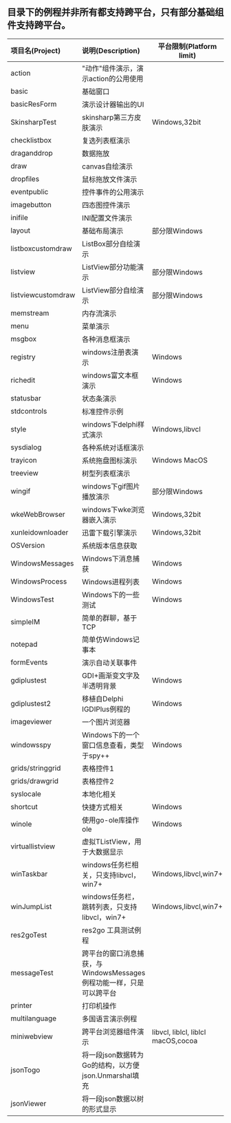 ## 目录下的例程并非所有都支持跨平台，只有部分基础组件支持跨平台。 


| 项目名(Project) | 说明(Description) | 平台限制(Platform limit) |
| :------ | :------ | ---- | 
| action | "动作"组件演示，演示action的公用使用 | |
| basic | 基础窗口 | |
| basicResForm | 演示设计器输出的UI | |
| SkinsharpTest | skinsharp第三方皮肤演示 | Windows,32bit |
| checklistbox | 复选列表框演示 | |
| draganddrop | 数据拖放 | |
| draw | canvas自绘演示 | |
| dropfiles | 鼠标拖放文件演示  | |
| eventpublic | 控件事件的公用演示  | |
| imagebutton | 四态图控件演示  | |
| inifile | INI配置文件演示  | |
| layout | 基础布局演示  | 部分限Windows |
| listboxcustomdraw | ListBox部分自绘演示  | |
| listview | ListView部分功能演示  | 部分限Windows |
| listviewcustomdraw |  ListView部分自绘演示  | 部分限Windows |
| memstream | 内存流演示  | |
| menu | 菜单演示  | |
| msgbox | 各种消息框演示  | |
| registry | windows注册表演示  | Windows |
| richedit | windows富文本框演示  | Windows |
| statusbar | 状态条演示  | |
| stdcontrols | 标准控件示例  | |
| style | windows下delphi样式演示  | Windows,libvcl |
| sysdialog | 各种系统对话框演示  | |
| trayicon | 系统拖盘图标演示  | Windows  MacOS |
| treeview |  树型列表框演示  | |
| wingif | windows下gif图片播放演示  | 部分限Windows |
| wkeWebBrowser | windows下wke浏览器嵌入演示  | Windows,32bit |
| xunleidownloader | 迅雷下载引擎演示    | Windows,32bit |
| OSVersion | 系统版本信息获取    |  |
| WindowsMessages | Windows下消息捕获    | Windows |
| WindowsProcess | Windows进程列表    | Windows |
| WindowsTest | Windows下的一些测试    | Windows |
| simpleIM | 简单的群聊，基于TCP    |  |
| notepad | 简单仿Windows记事本    |  |
| formEvents | 演示自动关联事件    |  |
| gdiplustest | GDI+画渐变文字及半透明背景    | Windows |
| gdiplustest2 | 移植自Delphi IGDIPlus例程的    | Windows  |
| imageviewer |  一个图片浏览器 |   |
| windowsspy | Windows下的一个窗口信息查看，类型于spy++ | Windows |
| grids/stringgrid | 表格控件1 | |
| grids/drawgrid | 表格控件2 | |
| syslocale | 本地化相关 | |
| shortcut | 快捷方式相关 | Windows | 
| winole | 使用go-ole库操作ole | Windows | 
| virtuallistview | 虚拟TListView，用于大数据显示 |   |
| winTaskbar | windows任务栏相关，只支持libvcl，win7+ | Windows,libvcl,win7+  |
| winJumpList | windows任务栏，跳转列表，只支持libvcl，win7+ | Windows,libvcl,win7+  |  
| res2goTest | res2go 工具测试例程 | |  
| messageTest | 跨平台的窗口消息捕获，与WindowsMessages例程功能一样，只是可以跨平台 | |  
| printer | 打印机操作 | |  
| multilanguage | 多国语言演示例程 | |  
| miniwebview | 跨平台浏览器组件演示 | libvcl, liblcl,  liblcl macOS,cocoa |  
| jsonTogo | 将一段json数据转为Go的结构，以方便json.Unmarshal填充 |  |  
| jsonViewer | 将一段json数据以树的形式显示 |  |  

